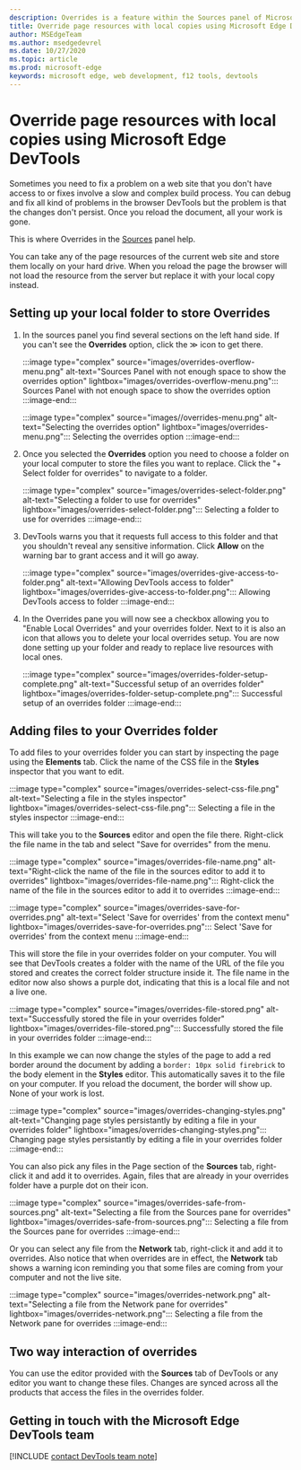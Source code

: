 ```yaml
---
description: Overrides is a feature within the Sources panel of Microsoft Edge DevTools that allows you to copy page resources to your hard drive. When you reload the page, DevTools will not load the resource but replace it with your local copy instead. 
title: Override page resources with local copies using Microsoft Edge DevTools
author: MSEdgeTeam
ms.author: msedgedevrel
ms.date: 10/27/2020 
ms.topic: article
ms.prod: microsoft-edge
keywords: microsoft edge, web development, f12 tools, devtools
---
```


# Override page resources with local copies using Microsoft Edge DevTools  

Sometimes you need to fix a problem on a web site that you don't have access to or fixes involve a slow and complex build process. You can debug and fix all kind of problems in the browser DevTools but the problem is that the changes don't persist. Once you reload the document, all your work is gone. 

This is where Overrides in the [Sources][DevToolsSourcesPanel] panel help.  

You can take any of the page resources of the current web site and store them locally on your hard drive. When you reload the page the browser will not load the resource from the server but replace it with your local copy instead.

## Setting up your local folder to store Overrides

1.  In the sources panel you find several sections on the left hand side. If you can't see the **Overrides** option, click the ≫ icon to get there.

    :::image type="complex" source="images/overrides-overflow-menu.png" alt-text="Sources Panel with not enough space to show the overrides option" lightbox="images/overrides-overflow-menu.png":::
      Sources Panel with not enough space to show the overrides option 
    :::image-end:::  

    :::image type="complex" source="images//overrides-menu.png" alt-text="Selecting the overrides option" lightbox="images/overrides-menu.png":::
      Selecting the overrides option
    :::image-end:::  

1.  Once you selected the **Overrides** option you need to choose a folder on your local computer to store the files you want to replace. Click the "+ Select folder for overrides" to navigate to a folder. 

    :::image type="complex" source="images/overrides-select-folder.png" alt-text="Selecting a folder to use for overrides" lightbox="images/overrides-select-folder.png":::
      Selecting a folder to use for overrides 
    :::image-end:::  

1.  DevTools warns you that it requests full access to this folder and that you shouldn't reveal any sensitive information. Click **Allow** on the warning bar to grant access and it will go away. 

    :::image type="complex" source="images/overrides-give-access-to-folder.png" alt-text="Allowing DevTools access to folder" lightbox="images/overrides-give-access-to-folder.png":::
      Allowing DevTools access to folder 
    :::image-end:::  

1.  In the Overrides pane you will now see a checkbox allowing you to "Enable Local Overrides" and your overrides folder. Next to it is also an icon that allows you to delete your local overrides setup. You are now done setting up your folder and ready to replace live resources with local ones.

    :::image type="complex" source="images/overrides-folder-setup-complete.png" alt-text="Successful setup of an overrides folder" lightbox="images/overrides-folder-setup-complete.png":::
      Successful setup of an overrides folder 
    :::image-end:::  

## Adding files to your Overrides folder
  
To add files to your overrides folder you can start by inspecting the page using the **Elements** tab. Click the name of the CSS file in the **Styles** inspector that you want to edit. 

:::image type="complex" source="images/overrides-select-css-file.png" alt-text="Selecting a file in the styles inspector" lightbox="images/overrides-select-css-file.png":::
  Selecting a file in the styles inspector 
:::image-end:::  

This will take you to the **Sources** editor and open the file there. Right-click the file name in the tab and select "Save for overrides" from the menu. 

:::image type="complex" source="images/overrides-file-name.png" alt-text="Right-click the name of the file in the sources editor to add it to overrides" lightbox="images/overrides-file-name.png":::
  Right-click the name of the file in the sources editor to add it to overrides 
:::image-end:::  

:::image type="complex" source="images/overrides-save-for-overrides.png" alt-text="Select 'Save for overrides' from the context menu" lightbox="images/overrides-save-for-overrides.png":::
  Select 'Save for overrides' from the context menu 
:::image-end:::  

This will store the file in your overrides folder on your computer. You will see that DevTools creates a folder with the name of the URL of the file you stored and creates the correct folder structure inside it. The file name in the editor now also shows a purple dot, indicating that this is a local file and not a live one.

:::image type="complex" source="images/overrides-file-stored.png" alt-text="Successfully stored the file in your overrides folder" lightbox="images/overrides-file-stored.png":::
  Successfully stored the file in your overrides folder 
:::image-end:::  

In this example we can now change the styles of the page to add a red border around the document by adding a `border: 10px solid firebrick` to the body element in the **Styles** editor. This automatically saves it to the file on your computer. If you reload the document, the border will show up. None of your work is lost.

:::image type="complex" source="images/overrides-changing-styles.png" alt-text="Changing page styles persistantly by editing a file in your overrides folder" lightbox="images/overrides-changing-styles.png":::
  Changing page styles persistantly by editing a file in your overrides folder 
:::image-end:::  

You can also pick any files in the Page section of the **Sources** tab, right-click it and add it to overrides. Again, files that are already in your overrides folder have a purple dot on their icon.

:::image type="complex" source="images/overrides-safe-from-sources.png" alt-text="Selecting a file from the Sources pane for overrides" lightbox="images/overrides-safe-from-sources.png":::
  Selecting a file from the Sources pane for overrides 
:::image-end:::  

Or you can select any file from the **Network** tab, right-click it and add it to overrides. Also notice that when overrides are in effect, the **Network** tab shows a warning icon reminding you that some files are coming from your computer and not the live site.

:::image type="complex" source="images/overrides-network.png" alt-text="Selecting a file from the Network pane for overrides" lightbox="images/overrides-network.png":::
  Selecting a file from the Network pane for overrides 
:::image-end:::  

## Two way interaction of overrides

You can use the editor provided with the **Sources** tab of DevTools or any editor you want to change these files. Changes are synced across all the products that access the files in the overrides folder.
  
## Getting in touch with the Microsoft Edge DevTools team  

[!INCLUDE [contact DevTools team note](../includes/contact-devtools-team-note.md)]  

<!-- links -->  

[DevtoolsConsoleIndex]: ../console/index.md "Console overview | Microsoft Docs"  
[DevToolsSourcesPanel]: ../sources.md "Sources panel overview | Microsoft Docs"  

